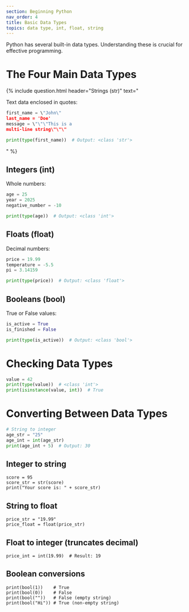 ```yaml
---
section: Beginning Python
nav_order: 4
title: Basic Data Types
topics: data type, int, float, string
---
```


Python has several built-in data types. Understanding these is crucial for effective programming.

# **The Four Main Data Types**

{% include question.html header="Strings (str)" text="

Text data enclosed in quotes:

```python
first_name = \"John\"
last_name = 'Doe'
message = \"\"\"This is a
multi-line string\"\"\"

print(type(first_name))  # Output: <class 'str'>
```
" %}

## Integers (int)

Whole numbers:

```python
age = 25
year = 2025
negative_number = -10

print(type(age))  # Output: <class 'int'>
```

## Floats (float)

Decimal numbers:

```python
price = 19.99
temperature = -5.5
pi = 3.14159

print(type(price))  # Output: <class 'float'>
```

## Booleans (bool)

True or False values:

```python
is_active = True
is_finished = False

print(type(is_active))  # Output: <class 'bool'>
```

# **Checking Data Types**

```python
value = 42
print(type(value))  # <class 'int'>
print(isinstance(value, int))  # True
```

# **Converting Between Data Types**

```python
# String to integer
age_str = "25"
age_int = int(age_str)
print(age_int + 5)  # Output: 30
```

## Integer to string

```
score = 95
score_str = str(score)
print("Your score is: " + score_str)
```

## String to float
```
price_str = "19.99"
price_float = float(price_str)
```

## Float to integer (truncates decimal)
```
price_int = int(19.99)  # Result: 19
```

## Boolean conversions
```
print(bool(1))    # True
print(bool(0))    # False
print(bool(""))   # False (empty string)
print(bool("Hi")) # True (non-empty string)
```
